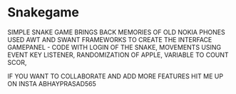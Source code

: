 # Snakegame
SIMPLE SNAKE GAME BRINGS BACK MEMORIES OF OLD NOKIA PHONES
USED AWT AND SWANT FRAMEWORKS TO CREATE THE INTERFACE
GAMEPANEL - CODE WITH LOGIN OF THE SNAKE, MOVEMENTS USING EVENT KEY LISTENER, RANDOMIZATION OF APPLE, VARIABLE TO COUNT SCOR, 


IF YOU WANT TO COLLABORATE AND ADD MORE FEATURES HIT ME UP ON INSTA ABHAYPRASAD565
